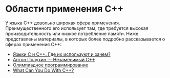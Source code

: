 #  Области применения C++

 У языка С++ довольно широкая сфера применения. Преимущественного его использует там, где требуется высокая производительность или низкое потребление памяти. Ниже представлены материалы, в которых более подробно рассказывается о сферах применения C++:
- [Языки C и C++. Где их используют и зачем?](https://medium.com/nuances-of-programming/%D1%8F%D0%B7%D1%8B%D0%BA%D0%B8-c-%D0%B8-c-%D0%B3%D0%B4%D0%B5-%D0%B5%D1%89%D1%91-%D0%B8%D1%85-%D0%B8%D1%81%D0%BF%D0%BE%D0%BB%D1%8C%D0%B7%D1%83%D1%8E%D1%82-%D0%B8-%D0%B7%D0%B0%D1%87%D0%B5%D0%BC-9ff56559d5bf)
- [Антон Полухин — Незаменимый С++](https://www.youtube.com/watch?v=LZflL44SVVY&ab_channel=C%2B%2BUserGroup)
- [Олимпиадное программирование](https://academy.yandex.ru/posts/sport-dlya-razrabotchikov-kak-ustroeno-olimpiadnoe-programmirovanie)
- [What Can You Do With C++?](https://www.ko2.co.uk/what-can-you-do-with-c-plus-plus/)

